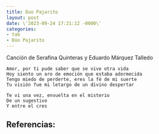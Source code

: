 ```yaml
---
title: Duo Pajarito
layout: post
date: \'2023-09-24 17:21:12 -0000\'
categories:
- tab
- Dúo Pajarito
---
```


Canción de Serafina Quinteras y Eduardo Márquez Talledo

~~~
Amor, por ti pude saber que se vive otra vida
Hoy siento un aro de emoción que estaba adormecida
Tengo miedo de perderte, eres la fé de mi suerte
Tu visión fue mi letargo de un divino despertar
~~~

~~~
Te vi una vez, envuelta en el misterio
De un sugestivo 
Y entre el cres
~~~

Referencias:
- 

